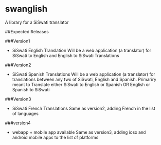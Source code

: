 swanglish
=========

A library for a SiSwati translator

##Expected Releases

###Version1
- SiSwati English Translation
  Will be a web application (a translator) for SiSwati to English and
  English to SiSwati Translations

###Version2
- SiSwati Spanish Translations
Will be a web application (a translator) for translations between any two
of SiSwati, English and Spanish. Primariry meant to Translate either SiSwati 
to English or Spanish OR English or Spanish to SiSwati

###Version3
- SiSwati French Translations
 Same as version2, adding French in the list of languages

###version4
- webapp + mobile app available
 Same as version3, adding iosx and android mobile apps to the list of platforms
